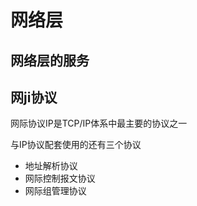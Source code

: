 # 网络层

## 网络层的服务

## 网ji协议

网际协议IP是TCP/IP体系中最主要的协议之一

与IP协议配套使用的还有三个协议 

- 地址解析协议
- 网际控制报文协议
- 网际组管理协议